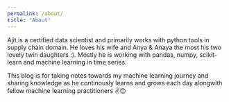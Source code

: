 ```yaml
---
permalink: /about/
title: "About"
---
```


Ajit is a certified data scientist and primarily works with python tools in supply chain domain. He loves his wife and Anya & Anaya the most his two lovely twin daughters :). Mostly he is working with pandas, numpy, scikit-learn and machine learning in time series. 

This blog is for taking notes towards my machine learning journey and sharing knowledge as he continously learns and grows each day alongwith fellow machine learning practitioners ✌😊
